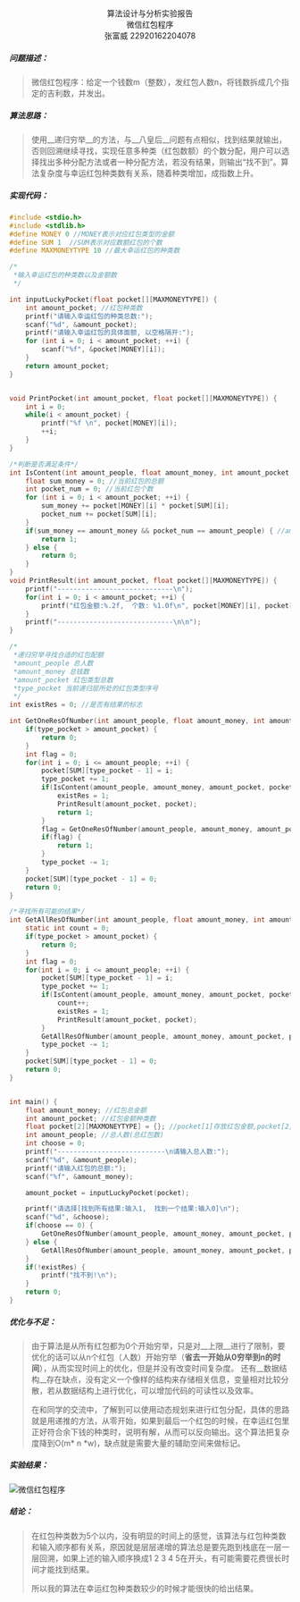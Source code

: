 <center>算法设计与分析实验报告</center>

<center>微信红包程序</center>

<center>张富威  22920162204078</center>

##### 问题描述：

>微信红包程序：给定一个钱数m（整数），发红包人数n，将钱数拆成几个指定的吉利数，并发出。



##### 算法思路：

> 使用__递归穷举__的方法，与__八皇后__问题有点相似，找到结果就输出，否则回溯继续寻找，实现任意多种类（红包数额）的个数分配，用户可以选择找出多种分配方法或者一种分配方法，若没有结果，则输出“找不到”。算法复杂度与幸运红包种类数有关系，随着种类增加，成指数上升。



##### 实现代码：

```c
#include <stdio.h>
#include <stdlib.h>
#define MONEY 0 //MONEY表示对应红包类型的金额
#define SUM 1  //SUM表示对应数额红包的个数
#define MAXMONEYTYPE 10 //最大幸运红包的种类数

/*
 *输入幸运红包的种类数以及金额数
 */

int inputLuckyPocket(float pocket[][MAXMONEYTYPE]) {
    int amount_pocket; //红包种类数
    printf("请输入幸运红包的种类总数:");
    scanf("%d", &amount_pocket);
    printf("请输入幸运红包的具体面额, 以空格隔开:");
    for (int i = 0; i < amount_pocket; ++i) {
        scanf("%f", &pocket[MONEY][i]);
    }
    return amount_pocket;
}


void PrintPocket(int amount_pocket, float pocket[][MAXMONEYTYPE]) {
    int i = 0;
    while(i < amount_pocket) {
        printf("%f \n", pocket[MONEY][i]);
        ++i;
    }
}

/*判断是否满足条件*/
int IsContent(int amount_people, float amount_money, int amount_pocket, float pocket[][MAXMONEYTYPE]) {
    float sum_money = 0; //当前红包的总额
    int pocket_num = 0; //当前红包个数
    for (int i = 0; i < amount_pocket; ++i) {
        sum_money += pocket[MONEY][i] * pocket[SUM][i];
        pocket_num += pocket[SUM][i];
    }
    if(sum_money == amount_money && pocket_num == amount_people) { //amount_money 实际所需的红包总额  amount_people 实际所需的红包个数
        return 1;
    } else {
        return 0;
    }
}
void PrintResult(int amount_pocket, float pocket[][MAXMONEYTYPE]) {
    printf("-----------------------------\n");
    for(int i = 0; i < amount_pocket; ++i) {
        printf("红包金额:%.2f,  个数: %1.0f\n", pocket[MONEY][i], pocket[SUM][i]);
    }
    printf("-----------------------------\n\n");
}

/*
 *递归穷举寻找合适的红包配额
 *amount_people 总人数
 *amount_money 总钱数
 *amount_pocket 红包类型总数
 *type_pocket 当前递归层所处的红包类型序号
 */
int existRes = 0; //是否有结果的标志

int GetOneResOfNumber(int amount_people, float amount_money, int amount_pocket, float pocket[][MAXMONEYTYPE], int type_pocket) {
    if(type_pocket > amount_pocket) {
        return 0;
    }
    int flag = 0;
    for(int i = 0; i <= amount_people; ++i) {
        pocket[SUM][type_pocket - 1] = i;
        type_pocket += 1;
        if(IsContent(amount_people, amount_money, amount_pocket, pocket)) {
            existRes = 1;
            PrintResult(amount_pocket, pocket);
            return 1;
        }
        flag = GetOneResOfNumber(amount_people, amount_money, amount_pocket, pocket, type_pocket);
        if(flag) {
            return 1;
        }
        type_pocket -= 1;
    }
    pocket[SUM][type_pocket - 1] = 0;
    return 0;
}

/*寻找所有可能的结果*/
int GetAllResOfNumber(int amount_people, float amount_money, int amount_pocket, float pocket[][MAXMONEYTYPE], int type_pocket) {
    static int count = 0;
    if(type_pocket > amount_pocket) {
        return 0;
    }
    int flag = 0;
    for(int i = 0; i <= amount_people; ++i) {
        pocket[SUM][type_pocket - 1] = i;
        type_pocket += 1;
        if(IsContent(amount_people, amount_money, amount_pocket, pocket)) {
            count++;
            existRes = 1;
            PrintResult(amount_pocket, pocket);
        }
        GetAllResOfNumber(amount_people, amount_money, amount_pocket, pocket, type_pocket); //递归穷举
        type_pocket -= 1;
    }
    pocket[SUM][type_pocket - 1] = 0;
    return 0;
}


int main() {
    float amount_money; //红包总金额
    int amount_pocket; //红包金额种类数
    float pocket[2][MAXMONEYTYPE] = {}; //pocket[1]存放红包金额,pocket[2]存放对应金额红包的个数
    int amount_people; //总人数(总红包数)
    int choose = 0;
    printf("---------------------------\n请输入总人数:");
    scanf("%d", &amount_people);
    printf("请输入红包的总额:");
    scanf("%f", &amount_money);

    amount_pocket = inputLuckyPocket(pocket);

    printf("请选择[找到所有结果:输入1,  找到一个结果:输入0]\n");
    scanf("%d", &choose);
    if(choose == 0) {
        GetOneResOfNumber(amount_people, amount_money, amount_pocket, pocket, 1);
    } else {
        GetAllResOfNumber(amount_people, amount_money, amount_pocket, pocket, 1);
    }
    if(!existRes) {
        printf("找不到!\n");
    }
    return 0;
}
```



##### 优化与不足：

> 由于算法是从所有红包都为0个开始穷举，只是对__上限__进行了限制，要优化的话可以从n个红包（人数）开始穷举（__省去一开始从0穷举到n的时间__），从而实现时间上的优化，但是并没有改变时间复杂度。 还有__数据结构__存在缺点，没有定义一个像样的结构来存储相关信息，变量相对比较分散，若从数据结构上进行优化，可以增加代码的可读性以及效率。
>
> 在和同学的交流中，了解到可以使用动态规划来进行红包分配，具体的思路就是用递推的方法，从零开始，如果到最后一个红包的时候，在幸运红包里正好符合余下钱的种类时，说明有解，从而可以反向输出。这个算法把复杂度降到O(m* n *w)，缺点就是需要大量的辅助空间来做标记。



##### 实验结果：

![微信红包程序](/Users/zhang/Desktop/大二下/算法设计与分析/编程题/微信红包程序.png)





##### 结论：

> 在红包种类数为5个以内，没有明显的时间上的感觉，该算法与红包种类数和输入顺序都有关系，原因就是层层递增的算法总是要先跑到栈底在一层一层回溯，如果上述的输入顺序换成1 2 3 4 5在开头，有可能需要花费很长时间才能找到结果。
>
> 所以我的算法在幸运红包种类数较少的时候才能很快的给出结果。

